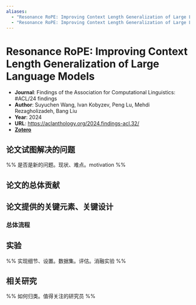 ```yaml
---
aliases:
  - "Resonance RoPE: Improving Context Length Generalization of Large Language Models"
  - "Resonance RoPE: Improving Context Length Generalization of Large Language Models, 2024"
---
```

# Resonance RoPE: Improving Context Length Generalization of Large Language Models

- **Journal**: Findings of the Association for Computational Linguistics: #ACL/24 findings
- **Author**: Suyuchen Wang, Ivan Kobyzev, Peng Lu, Mehdi Rezagholizadeh, Bang Liu
- **Year**: 2024
- **URL**: https://aclanthology.org/2024.findings-acl.32/
- [**Zotero**](zotero://select/items/@2024ResonanceRoPEImprovingWang)

## 论文试图解决的问题

%% 是否是新的问题。现状、难点。motivation %%

## 论文的总体贡献

## 论文提供的关键元素、关键设计

### 总体流程

## 实验

%% 实现细节、设置。数据集。评估。消融实验 %%

## 相关研究

%% 如何归类。值得关注的研究员 %%
